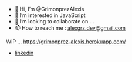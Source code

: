 - 👋 Hi, I’m @GrimonprezAlexis
- 👀 I’m interested in JavaScript
- 💞️ I’m looking to collaborate on ...
- 📫 How to reach me : alexgrz.dev@gmail.com

WIP ... https://grimonprez-alexis.herokuapp.com/
- [linkedin](https://ch.linkedin.com/in/alexis-grimonprez-16263493)


<!---
GrimonprezAlexis/GrimonprezAlexis is a ✨ special ✨ repository because its `README.md` (this file) appears on your GitHub profile.
You can click the Preview link to take a look at your changes.
--->
